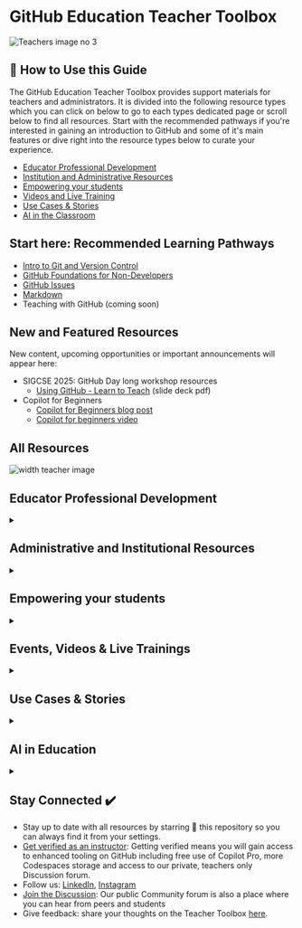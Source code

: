 # GitHub Education Teacher Toolbox
![Teachers image no 3](https://github.com/user-attachments/assets/c10c5d18-0639-41f4-87a8-e58714925474)


## 👀 How to Use this Guide
The GitHub Education Teacher Toolbox provides support materials for teachers and administrators. It is divided into the following resource types which you can click on below to go to each types dedicated page or scroll below to find all resources. Start with the recommended pathways if you're interested in gaining an introduction to GitHub and some of it's main features or dive right into the resource types below to curate your experience.

- [Educator Professional Development](https://github.com/github-education-resources/teacher-toolbox/blob/main/professional-development/professional-resources.md)
- [Institution and Administrative Resources](https://github.com/github-education-resources/teacher-toolbox/blob/main/admin/schools-and-administrators.md)
- [Empowering your students](https://github.com/github-education-resources/teacher-toolbox/blob/main/students/student-resources.md)
- [Videos and Live Training](https://github.com/github-education-resources/teacher-toolbox/blob/main/events-videos/events-videos.md)
- [Use Cases & Stories](https://github.com/github-education-resources/teacher-toolbox/blob/main/stories/stories-use-cases.md)
- [AI in the Classroom](https://github.com/github-education-resources/teacher-toolbox/blob/main/ai-education/ai-in-education.md)

## Start here: Recommended Learning Pathways
- [Intro to Git and Version Control](https://github.com/github-education-resources/teacher-toolbox/blob/main/Learning-Pathways/Version-Control-Git.md)
- [GitHub Foundations for Non-Developers](https://github.com/github-education-resources/teacher-toolbox/blob/main/Learning-Pathways/GitHub-Foundations-Non-Developers.md)
- [GitHub Issues](https://github.com/github-education-resources/teacher-toolbox/blob/main/Learning-Pathways/Github-Issues.md)
- [Markdown](https://github.com/github-education-resources/teacher-toolbox/blob/main/Learning-Pathways/Markdown.md)
- Teaching with GitHub (coming soon)

## New and Featured Resources
New content, upcoming opportunities or important announcements will appear here:
- SIGCSE 2025: GitHub Day long workshop resources
  - [Using GitHub - Learn to Teach](https://github.com/user-attachments/files/19062285/Using.GitHub.in.Education.SIGCSE.2025.1.pdf) (slide deck pdf)   
- Copilot for Beginners
  - [Copilot for Beginners blog post](https://github.blog/ai-and-ml/github-copilot/github-for-beginners-how-to-get-started-with-github-copilot/)
  - [Copilot for beginners video](https://www.youtube.com/watch?v=n0NlxUyA7FI)


## All Resources

![width teacher image](https://github.com/user-attachments/assets/3d0ba13b-07df-475d-877d-d16515513aea)


## Educator Professional Development
<details><summary>

</summary>


Browse through quick start guides, courses, demos and tutorials to get you started and upskilled on GitHub and Open Source. Here you'll find handy Docs and Discussions, useful repos, courses and research that will not only help you in the classroom, but along your journey using our developer tools.

## Docs, Quickstarts, Guides
- [Quickstart for GitHub Educators](https://docs.github.com/en/education/quickstart)
- [GitHub Education for Teachers](https://docs.github.com/en/education/explore-the-benefits-of-teaching-and-learning-with-github-education/github-education-for-teachers)
- [Skills](https://skills.github.com/)
- [EDU Resource Guide](https://github.com/github-education-resources/edu-resource-guide)
- [Educator & Classroom FAQ](https://github.com/orgs/community/discussions/145312)
- [Good First Issues](https://forgoodfirstissue.github.com/)
- [Open Source Guides](https://opensource.guide/)

## Certifications
Getting GitHub certified is a resounding endorsement that validates your skills, credibility, trust, and knowledge of the technologies and developer tools that are used by more than 100 million developers worldwide. All Certifications are now available in English, Japanese, Korean, Portuguese, and Spanish. Prepare with resources available on [MS Learn](https://learn.microsoft.com/en-us/training/github/) and [trusted partners](https://resources.github.com/learn/training-partners/). For more details, check out our [FAQs](https://examregistration.github.com/faq) or contact the certifications team at gh-certification@github.com.

- [All Certifications](https://resources.github.com/learn/certifications/).
- [GitHub Foundations](https://examregistration.github.com/certification/GHF), [pdf study guide](https://assets.ctfassets.net/wfutmusr1t3h/1kmMx7AwI4qH8yIZgOmQlP/79e6ff1dfdee589d84a24dd763b1eef7/github-foundations-exam-study-guide__1_.pdf)
- [GitHub Actions](https://examregistration.github.com/certification/ACTIONS), [pdf study guide](https://assets.ctfassets.net/wfutmusr1t3h/2mMJ6nECbUAdiQMTObbPw6/67cfbffa68fed774a1d280c6c1346635/github-actions-exam-preparation-study-guide__3_.pdf)
- [GitHub Advanced Security](https://examregistration.github.com/certification/GHAS), [pdf study guide](https://assets.ctfassets.net/wfutmusr1t3h/4WQrNeENScZlISZKdknVbK/fa664e4ba61056df9194331de18aec0b/github-advanced-security-exam-preparation-study-guide__4_.pdf)
- [GitHub Administration](https://examregistration.github.com/certification/ADMIN), [pdf study guide](https://assets.ctfassets.net/wfutmusr1t3h/5zTfUfFWQknwoUVA1SAw0o/16e2f7904ae2f5cdeb7d91ad32d4547e/github-administration-exam-preparation-study-guide__2_.pdf)
- [GitHub Copilot](https://examregistration.github.com/certification/COPILOT), [pdf study guide](https://assets.ctfassets.net/wfutmusr1t3h/3i7ISEUsTLBgOGrWrML07y/dd586e2b2b607988e2679ed8cce36a76/github-copilot-exam-preparation-study-guide.pdf)

## Courses
- [Intro to VS Code for Education](https://learn.microsoft.com/en-us/training/modules/visual-studio-code-education-introduction/)
- [Mastering GitHub Copilot for Paired Programming - Course](https://github.com/microsoft/Mastering-GitHub-Copilot-for-Paired-Programming?tab=readme-ov-file)
- [Open Source Learning Path (Intro to Open Source, Becoming a Maintainer)](https://opensauced.pizza/learn/)
- [Intro to Git & GitHub (Roadmap.sh)](https://roadmap.sh/git-github)


 </details>

## Administrative and Institutional Resources
<details><summary>

</summary>

Learn about getting free GitHub Enterprise through our Campus program,  how you bring GitHub to your campus, Hackathons from an admin's perspective, how researchers use GitHub and helpful curriculum you can use in teaching.

- [Best Practices for Setting Up Your GitHub Enterprise Account for Schools and Teachers](https://github.com/github-education-resources/teacher-toolbox/blob/main/admin/enterprise-arch.md)
- [All about Classroom](https://github.com/github-education-resources/edu-resource-guide?tab=readme-ov-file#all-things-github-classroom)

 ## Curriculum
- [Intro to Web Dev for Beginners - Curriculum](https://microsoft.github.io/Web-Dev-For-Beginners/#/)
- [Machine Learning for Beginners - Curriculum](https://microsoft.github.io/ML-For-Beginners/#/)
- [Arm Education](https://github.com/arm-university): Educational materials created & produced by Arm Education for use by schools, universities and early career engineers
- [CS50](https://github.com/cs50): Curriculum, lectures and other resources for Harvard's Computer Science 50 course

 ## Campus Program
- [GitHub Campus Program - primary webpage](https://github.com/edu/schools)
- [GitHub Campus Program - About - documentation](https://docs.github.com/en/education/explore-the-benefits-of-teaching-and-learning-with-github-education/use-github-at-your-educational-institution/about-github-campus-program)
- [About GitHub Enterprise Cloud](https://docs.github.com/en/enterprise-cloud@latest/admin/overview/about-github-enterprise-cloud)
- [About GitHub Enterprise Server](https://docs.github.com/en/enterprise-server@3.9/admin/overview/about-github-enterprise-server)
- [How to add Enterprise Owners](https://docs.github.com/en/enterprise-cloud@latest/admin/managing-accounts-and-repositories/managing-users-in-your-enterprise/inviting-people-to-manage-your-enterprise)
- [How to add Organization Admins](https://docs.github.com/en/organizations/organizing-members-into-teams/adding-organization-members-to-a-team)
- [Creating your organization](https://docs.github.com/en/enterprise-server@3.11/organizations/collaborating-with-groups-in-organizations/creating-a-new-organization-from-scratch)
- [GitHub Education for Schools Partner Program Use Agreement](https://github.com/edu/schools/terms)
- [GitHub General Privacy Statement](https://docs.github.com/en/site-policy/privacy-policies/github-general-privacy-statement)
- [GitHub Security Policies](https://docs.github.com/en/site-policy/security-policies)

## Hackathons on your campus
- [A College Admin's Guide to Hackathons](https://mlh.io/college-administrator-hackathon-guide)
- [A High School Admin's Guide to Hackathons](https://mlh.io/high-school-administrator-hackathon-guide)

## Research & Researchers
- [Learn how to connect your ORCiD to your GitHub profile](https://docs.github.com/en/account-and-profile/setting-up-and-managing-your-github-profile/customizing-your-profile/personalizing-your-profile#a[%E2%80%A6]e)
- [Make your repository citeable with citation files](https://docs.github.com/en/repositories/managing-your-repositorys-settings-and-features/customizing-your-repository/about-citation-files)
- [Issue a persistent identifier for your repository with Zenodo](https://docs.github.com/en/repositories/archiving-a-github-repository/referencing-and-citing-content)
- [Add your research institution to The Research Organization Registry](https://ror.org/)
- [Read The Turin Way Handbook to reproducible, ethical and collaborative data science](https://book.the-turing-way.org/index.html)
- [Learn how to build an inclusive culture of open science with NASA TOPS training on Open science](https://app.openscience101.org/)
- [Learn about Stanford University’s Living Textbook Intiative](https://digitaleducation.stanford.edu/news/living-textbooks-help-envision-era-educational-abundance)

## Open Source Program Offices (OSPO)
On behalf of the GitHub OSPO we are sharing our policies, tools, and best practices to guide you through the first 6-12 months of your organization's open source journey.

- [GitHub OSPO resources](https://github.com/github/github-ospo?tab=readme-ov-file)
- [Talk Openly Develop Openly](https://todogroup.org/)
- [The OSPO Alliance](https://ospo-alliance.org/)

 </details>

## Empowering your students
 <details><summary>

</summary>

Discover ways you empower your students with learner resources made just for them including the Student Developer Pack, the Campus Experts program and how they can build a tech community though our partnerships with Hack Club, MLH and Codedex.

The first thing we recommend students do is [get verified](https://education.github.com/discount_requests/application?utm_source=2025-2-27-Toolbox-Student) through GitHub Education. Once verified, they'll have access to student benefits including the Student Developer Pack, a GitHub Pro badge and Copilot Pro.

## Student Resources
- [GitHub Education for students (Docs)](https://docs.github.com/en/education/explore-the-benefits-of-teaching-and-learning-with-github-education/github-education-for-students)
- [GitHub Student Developer Pack](https://education.github.com/pack)
- [Student Developer Pack Application FAQs & Common Rejection Reasons](https://github.com/orgs/community/discussions/111352)
- [Games on GitHub](https://github.com/leereilly/games): A list of open source games and game-related projects that can be found on GitHub - old school text adventures, educational games, 8-bit platform games, browser-based games, indie games, GameJam projects, add-ons/maps/hacks/plugins for commercial games, libraries, frameworks, engines, you name it.

## Campus Experts
GitHub Campus Experts are student leaders that strive to build diverse and inclusive spaces to learn skills, share their experiences, and build projects together. GitHub Campus Experts can be found across the globe leading in-person and online conferences, meetups, and hackathons, and maintaining open-source projects. 
- [Campus Experts Program](https://github.com/education/students/campus-expert)
- [Campus Experts Blog: How to become a Campus Expert](https://dev.to/gh-campus-experts/campus-experts-applications-august-2024-46pl)

## Partner resources
<img width="311" alt="mlh-logo-color" src="https://github.com/user-attachments/assets/f31db780-18e6-4f31-80d9-eb0f5648f6e6" />

Major League Hacking (MLH) is the official student hackathon league. Each year, we power over 300 weekend-long invention competitions that inspire innovation, cultivate communities and teach computer science skills to more than 500,000 developers around the world. 
- [MLH Hackathons](https://mlh.io/seasons/2025/events)
- [Global Hack Week](https://ghw.mlh.io/?_gl=1*kacql5*_ga*MTUzNDE5NTQ2OS4xNzI3MTA1NjA5*_ga_E5KT6TC4TK*MTczOTI5ODM2OS4zNS4xLjE3MzkzMDAwNjguMC4wLjA.)
- [MLH Student Hackathon Organizer Guide](https://github.com/MLH/mlh-hackathon-organizer-guide/blob/master/SUMMARY.md)

 ***
 ![hack club sticker logos](https://github.com/user-attachments/assets/0019df98-679c-4630-9935-1fea2d24915d)

Hack Club is a worldwide community of high school hackers. By the students, for the students. We partner with Hack Club to support the next generation of developers all over the world.
- Request free posters for your classroom [here](https://forms.hackclub.com/posters).
- [Learn how students can start a Hack Club at their school](https://hackclub.com/clubs/).
- [Find inspiration for coding jams, projects and tech workshops for teens](https://toolbox.hackclub.com/?category=&query=).

***
 ![microsoft-small](https://github.com/user-attachments/assets/ea5b2096-20b7-43f7-835d-845a71e9e705)

 
[Microsoft Learn Student Hub](https://learn.microsoft.com/en-us/training/student-hub/?WT.mc_id=StudentContent__-web-cxa)
Dive into the world of AI with our comprehensive resources and use your creativity and passion to dream up an imaginary destination, then prompt Copilot to create and refine writings and visuals to tell its story. Grow as student founder or tech leader, explore cutting-edge Microsoft AI technology, and develop technical skills that align with your interests and aspirations.
 
- [Microsoft student ambassadors](https://mvp.microsoft.com/studentambassadors)
Students can join global community of students who are passionate about building AI-driven solutions with Microsoft technology. Accelerate innovation and grow the skills you need to have greater impact in the projects and communities that matter to you. Student Ambassadors complete activities and make contributions to the community in order to progress through milestones and unlock additional benefits.

***
![codedex](https://github.com/user-attachments/assets/968a7e4d-3e6b-4497-8493-3dc7cac6b5a0)

[Codédex](https://www.codedex.io/courses) is a learn-to-code platform for Gen Z with courses in Python, HTML, CSS, JavaScript, React, Git & GitHub, Command Line, and more. Students and teachers alike are welcome to start their coding journey with Codédex. Be sure to check out their [community space](https://www.codedex.io/community) featuring monthly challenges, workshops, hackathons, campus tours and more.


 </details>


## Events, Videos & Live Trainings
  <details><summary>

</summary>

Explore upcoming EDU events, live streams and video demos hosted by our team, Campus Experts and partners

## Coming soon: Live trainings for teachers

## Events
- [GitHub Events](https://resources.github.com/events/)
- [GitHub Campus Expert events](https://githubcampus.expert/events)
- [Find Hackathons for University students (MLH)](https://mlh.io/seasons/2025/events)
- [Find Hackathons for high school students (Hack Club)](https://hackathons.hackclub.com/)

## Videos
- [GitHub for Beginners (YouTube playlist)](https://www.youtube.com/playlist?list=PL0lo9MOBetEFcp4SCWinBdpml9B2U25-f)
- [Getting Started with GitHub Classroom (YouTube playlist)](https://www.youtube.com/playlist?list=PLIRjfNq867bewk3ZGV6Z7a16YDNRCpK3u)
- [Codespaces video (15 min to launch)](https://www.youtube.com/watch?v=_01iCF9sO1c&t=1s)
- [Codespaces video (long form, detailed)](https://www.youtube.com/watch?v=mBsvSFbcujg)
- [What is GitHub Actions](https://www.youtube.com/watch?v=URmeTqglS58)
- [Deploy to GitHub Pages with Custom GitHub Actions](https://www.youtube.com/watch?v=Kq28yBigDYw)
- [GitHub Actions (in-depth workshop)](https://www.youtube.com/watch?v=EBcxWDEvgH4)

 </details>


## Use Cases & Stories
  <details><summary>

</summary>

Find useful blog posts, student stories, school use cases and more. If you have a use case for GitHub success in your classroom or institution, you can submit it here.

- [All Education Blog posts](https://github.blog/developer-skills/github-education/)
- [GitHub for Beginners (Blog Posts)](https://github.blog/tag/github-for-beginners/)
- [Foundations Cert available for students](https://github.blog/news-insights/company-news/students-start-building-your-skills-with-the-github-foundations-certification/)
- [Supporting the next generation of developers](https://github.blog/developer-skills/github-education/supporting-the-next-generation-of-developers/)
- [GitHub Classroom for AP Computer Science at Naperville North High School](https://github.blog/news-insights/the-library/github-classroom-for-ap-computer-science-at-naperville-north-high-school/)
- [My first semester using GitHub at Rice University](https://github.blog/news-insights/the-library/my-first-semester-using-github-at-rice-university/)
- [How CS50 uses GitHub to teach computer science](https://github.blog/news-insights/the-library/how-cs50-uses-github-to-teach-computer-science/)

 </details>


## AI in Education
  <details><summary>

</summary>

## Copilot Resources
<img width="1355" alt="Screenshot 2025-02-13 at 1 39 41 PM" src="https://github.com/user-attachments/assets/81a582e5-267d-441a-8a4e-bd198915d7aa" />


GitHub Copilot is an AI coding assistant that helps you write code faster and with less effort, allowing you to focus more energy on problem solving and collaboration. GitHub Copilot includes a suite of features. You can use Copilot to:

- Get code suggestions as you type in your IDE
- Chat with Copilot to ask for help with your code
- Ask Copilot for help using the command line

Accessing Copilot
Copilot is now now available for free. With Copilot free you can get started with up to 50 chats per month, up to 2,000 code completions and much more. As a verified teacher, you'll have access to Copilot pro which includes unlimited chats, code completions and access to other Pro features.


- [Copilot 101: Video Tutorials](https://github.com/features/copilot/tutorials)
- [How to use GitHub Copilot: What it can do and real-world examples](https://github.blog/ai-and-ml/github-copilot/what-can-github-copilot-do-examples/)
- [Copilot Chat Cookbook](https://docs.github.com/en/copilot/copilot-chat-cookbook)
- [Copilot Certification materials](https://learn.microsoft.com/en-us/training/paths/copilot/)
- [Intro to GitHub Copilot (Microsoft Learn Modules)](https://learn.microsoft.com/en-us/training/modules/introduction-to-github-copilot/)
- [Getting Started with GitHub Copilot for Azure](https://techcommunity.microsoft.com/blog/educatordeveloperblog/getting-started-with-github-copilot-for-azure/4290334)
- [Deploy web apps with help from GitHub Copilot for Azure](https://techcommunity.microsoft.com/blog/educatordeveloperblog/deploy-web-apps-with-help-from-github-copilot-for-azure/4291263)


## AI Research and Use Cases
- [How AI code generation works](https://github.blog/ai-and-ml/generative-ai/how-ai-code-generation-works/)
- [Microsoft: Responsible use of artificial intelligence in education](https://learn.microsoft.com/en-us/training/paths/responsible-use-of-artificial-intelligence-in-education/?source=recommendations)
- [Commons: Open Educational Resources, Resources for Teaching AI](https://oercommons.org/curated-collections/1518)
- [How do AI tools impact novice programmers?](https://www.youtube.com/watch?v=kjw6UbZZSFY)
- [Train the Trainer: Unlocking Generative AI Toolkit](https://www.youtube.com/watch?v=dNfTI9HFhdA)
- [Unlock generative AI safely and responsibly—classroom toolkit](https://learn.microsoft.com/en-us/training/educator-center/instructor-materials/classroom-toolkit-unlock-generative-ai-safely-responsibly?culture=en-us&country=us)
- [Building LATAM’s future tech workforce with AI](https://github.blog/developer-skills/github-education/building-latams-future-tech-workforce-with-ai/)

 </details>

## Stay Connected ✔️
- Stay up to date with all resources by starring 🌟 this repository so you can always find it from your settings.
- [Get verified as an instructor](https://github.com/settings/education/benefits?utm_source=2025-04-25-landingpage-TeacherToolbox): Getting verified means you will gain access to enhanced tooling on GitHub including free use of Copilot Pro, more Codespaces storage and access to our private, teachers only Discussion forum.
- Follow us: [LinkedIn](https://www.linkedin.com/showcase/github-education), [Instagram](https://www.instagram.com/githubeducation)
- [Join the Discussion](https://github.com/orgs/community/discussions/categories/github-education): Our public Community forum is also a place where you can hear from peers and students
- Give feedback: share your thoughts on the Teacher Toolbox [here](https://survey3.medallia.com/?kD0mmG-toolbox ).
